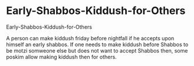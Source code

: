 # Early-Shabbos-Kiddush-for-Others
Early-Shabbos-Kiddush-for-Others

A person can make kiddush friday before nightfall if he accepts upon himself an early shabbos.
If one needs to make kiddush before Shabbos to be motzi somweone else but does not want to accept Shabbos then, some poskim allow making kiddush then for others.
